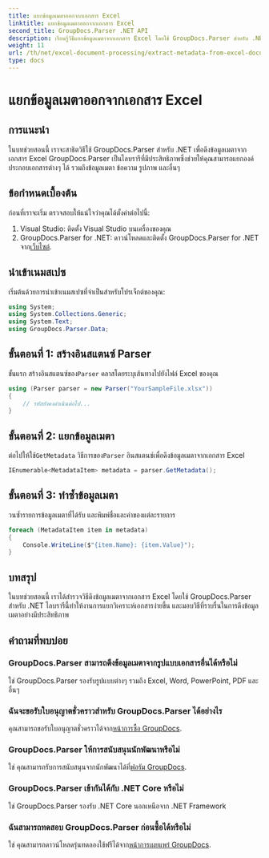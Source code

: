 ```yaml
---
title: แยกข้อมูลเมตาออกจากเอกสาร Excel
linktitle: แยกข้อมูลเมตาออกจากเอกสาร Excel
second_title: GroupDocs.Parser .NET API
description: เรียนรู้วิธีแยกข้อมูลเมตาจากเอกสาร Excel โดยใช้ GroupDocs.Parser สำหรับ .NET ปฏิบัติตามบทช่วยสอนทีละขั้นตอนนี้
weight: 11
url: /th/net/excel-document-processing/extract-metadata-from-excel-document/
type: docs
---
```

# แยกข้อมูลเมตาออกจากเอกสาร Excel

## การแนะนำ
ในบทช่วยสอนนี้ เราจะสาธิตวิธีใช้ GroupDocs.Parser สำหรับ .NET เพื่อดึงข้อมูลเมตาจากเอกสาร Excel GroupDocs.Parser เป็นไลบรารีที่มีประสิทธิภาพซึ่งช่วยให้คุณสามารถแยกองค์ประกอบเอกสารต่างๆ ได้ รวมถึงข้อมูลเมตา ข้อความ รูปภาพ และอื่นๆ
## ข้อกำหนดเบื้องต้น
ก่อนที่เราจะเริ่ม ตรวจสอบให้แน่ใจว่าคุณได้ตั้งค่าต่อไปนี้:
1. Visual Studio: ติดตั้ง Visual Studio บนเครื่องของคุณ
2.  GroupDocs.Parser for .NET: ดาวน์โหลดและติดตั้ง GroupDocs.Parser for .NET จาก[เว็บไซต์](https://releases.groupdocs.com/parser/net/).

## นำเข้าเนมสเปซ
เริ่มต้นด้วยการนำเข้าเนมสเปซที่จำเป็นสำหรับโปรเจ็กต์ของคุณ:
```csharp
using System;
using System.Collections.Generic;
using System.Text;
using GroupDocs.Parser.Data;
```
## ขั้นตอนที่ 1: สร้างอินสแตนซ์ Parser
 ขั้นแรก สร้างอินสแตนซ์ของ`Parser` คลาสโดยระบุเส้นทางไปยังไฟล์ Excel ของคุณ
```csharp
using (Parser parser = new Parser("YourSampleFile.xlsx"))
{
    // รหัสยังคงดำเนินต่อไป...
}
```
## ขั้นตอนที่ 2: แยกข้อมูลเมตา
 ต่อไปให้ใช้`GetMetadata` วิธีการของ`Parser` อินสแตนซ์เพื่อดึงข้อมูลเมตาจากเอกสาร Excel
```csharp
IEnumerable<MetadataItem> metadata = parser.GetMetadata();
```
## ขั้นตอนที่ 3: ทำซ้ำข้อมูลเมตา
วนซ้ำรายการข้อมูลเมตาที่ได้รับ และพิมพ์ชื่อและค่าของแต่ละรายการ
```csharp
foreach (MetadataItem item in metadata)
{
    Console.WriteLine($"{item.Name}: {item.Value}");
}
```

## บทสรุป
ในบทช่วยสอนนี้ เราได้สำรวจวิธีดึงข้อมูลเมตาจากเอกสาร Excel โดยใช้ GroupDocs.Parser สำหรับ .NET ไลบรารีนี้ทำให้งานการแยกวิเคราะห์เอกสารง่ายขึ้น และมอบวิธีที่ราบรื่นในการดึงข้อมูลเมตาอย่างมีประสิทธิภาพ

## คำถามที่พบบ่อย
### GroupDocs.Parser สามารถดึงข้อมูลเมตาจากรูปแบบเอกสารอื่นได้หรือไม่
ใช่ GroupDocs.Parser รองรับรูปแบบต่างๆ รวมถึง Excel, Word, PowerPoint, PDF และอื่นๆ
### ฉันจะขอรับใบอนุญาตชั่วคราวสำหรับ GroupDocs.Parser ได้อย่างไร
 คุณสามารถขอรับใบอนุญาตชั่วคราวได้จาก[หน้าการซื้อ GroupDocs](https://purchase.groupdocs.com/temporary-license/).
### GroupDocs.Parser ให้การสนับสนุนนักพัฒนาหรือไม่
 ใช่ คุณสามารถรับการสนับสนุนจากนักพัฒนาได้ที่[ฟอรัม GroupDocs](https://forum.groupdocs.com/c/parser/17).
### GroupDocs.Parser เข้ากันได้กับ .NET Core หรือไม่
ใช่ GroupDocs.Parser รองรับ .NET Core นอกเหนือจาก .NET Framework
### ฉันสามารถทดสอบ GroupDocs.Parser ก่อนซื้อได้หรือไม่
 ใช่ คุณสามารถดาวน์โหลดรุ่นทดลองใช้ฟรีได้จาก[หน้าการเผยแพร่ GroupDocs](https://releases.groupdocs.com/).